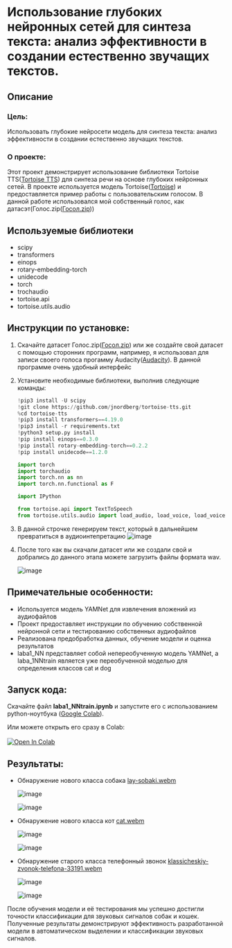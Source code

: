 # **Использование глубоких нейронных сетей для синтеза текста: анализ эффективности в создании естественно звучащих текстов.**
## Описание
### Цель:
Использовать глубокие нейросети модель для синтеза текста: анализ эффективности в создании естественно звучащих текстов.
### О проекте:
Этот проект демонстрирует использование библиотеки Tortoise TTS([Tortoise TTS](https://github.com/jnordberg/tortoise-tts)) для синтеза речи на основе глубоких нейронных сетей. В проекте используется модель Tortoise([Tortoise](https://huggingface.co/ken2ki/tortoise)) и предоставляется пример работы с пользовательским голосом. В данной работе использовался мой собственный голос, как датасэт(Голос.zip([Госол.zip](https://github.com/meeFp/Laba2_NLP/blob/main/Голоса.zip)))


## Используемые библиотеки

- scipy
- transformers
- einops
- rotary-embedding-torch
- unidecode
- torch
- trochaudio
- tortoise.api
- tortoise.utils.audio

## Инструкции по установке:
1. Скачайте датасет Голос.zip([Госол.zip](https://github.com/meeFp/Laba2_NLP/blob/main/Голоса.zip)) или же создайте свой датасет с помощью сторонних программ, например, я использовал для записи своего голоса прогамму Audacity([Audacity](https://www.audacityteam.org/download/?ref=henrywithu.com)). В данной программе очень удобный интерфейс
2.  Установите необходимые библиотеки, выполнив следующие команды:
     ```python
    !pip3 install -U scipy
    !git clone https://github.com/jnordberg/tortoise-tts.git
    %cd tortoise-tts
    !pip3 install transformers==4.19.0
    !pip3 install -r requirements.txt
    !python3 setup.py install
    !pip install einops==0.3.0
    !pip install rotary-embedding-torch==0.2.2
    !pip install unidecode==1.2.0
    ```

    ```python
    import torch
    import torchaudio
    import torch.nn as nn
    import torch.nn.functional as F

    import IPython

    from tortoise.api import TextToSpeech
    from tortoise.utils.audio import load_audio, load_voice, load_voices
    ```

3. В данной строчке генерируем текст, который в дальнейшем превратиться в аудиоинтепретацию
   ![image](https://github.com/meeFp/Laba2_NLP/assets/119287468/bef1c391-b08f-453e-9789-d206cc86e452)

5. После того как вы скачали датасет или же создали свой и добрались до данного этапа можете загрузить файлы формата wav. 
   
   ![image](https://github.com/meeFp/Laba2_NLP/assets/119287468/a7ce4a75-5607-4bb2-8c26-d621f1dde06c)

## Примечательные особенности:
- Используется модель YAMNet для извлечения вложений из аудиофайлов
- Проект предоставляет инструкции по обучению собственной нейронной сети и тестированию собственных аудиофайлов
- Реализована предобработка данных, обучение модели и оценка результатов
- laba1_NN представляет собой непереобученную модель YAMNet, а laba_1NNtrain является уже переобученной моделью для определения классов cat и dog
## Запуск кода:
Скачайте файл **laba1_NNtrain.ipynb** и запустите его с использованием python-ноутбука ([Google Colab](https://colab.research.google.com/)).

Или можете открыть его сразу в Colab:
<br><br>
<a target="_blank" href="https://colab.research.google.com/github/meeFp/Laba1_NN/blob/main/laba1_NNtrain.ipynb">
  <img src="https://colab.research.google.com/assets/colab-badge.svg" alt="Open In Colab"/>
</a>

## Результаты:
- Обнаружение нового класса собака
  [lay-sobaki.webm](https://github.com/meeFp/Laba1_NN/assets/119287468/5f016740-6d19-4588-8aa0-95c385bfe39b)

  ![image](https://github.com/meeFp/Laba1_NN/assets/119287468/626c9601-0cf3-4d78-8b39-ec270a68b96a)
  
  ![image](https://github.com/meeFp/Laba1_NN/assets/119287468/492f0507-4023-4a90-a8ed-460905b00ebc)
 
- Обнаружение нового класса кот
  [cat.webm](https://github.com/meeFp/Laba1_NN/assets/119287468/7305634e-7d2f-4ce1-896b-b344c3e783e2)

  ![image](https://github.com/meeFp/Laba1_NN/assets/119287468/b3b467a9-d98e-4f57-9817-ee0ebe4558ad)

  ![image](https://github.com/meeFp/Laba1_NN/assets/119287468/be936584-f355-4584-a24d-52e11490fbe2)

- Обнаружение старого класса телефонный звонок
  [klassicheskiy-zvonok-telefona-33191.webm](https://github.com/meeFp/Laba1_NN/assets/119287468/1897180b-2710-4930-a687-d33f85acf455)

  ![image](https://github.com/meeFp/Laba1_NN/assets/119287468/31c7532b-322a-4616-a868-cbead7f29af4)

  ![image](https://github.com/meeFp/Laba1_NN/assets/119287468/204479f2-37f4-46ba-bcfa-d5efaf8d6741)

После обучения модели и её тестирования мы успешно достигли точности классификации для звуковых сигналов собак и кошек. Полученные результаты демонстрируют эффективность разработанной модели в автоматическом выделении и классификации звуковых сигналов.


